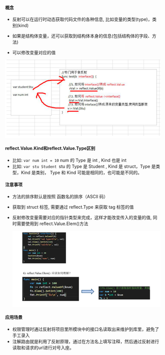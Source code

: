 #### 概念

+ 反射可以在运行时动态获取代码文件的各种信息, 比如变量的类型(type)，类别(kind)

+ 如果是结构体变量，还可以获取到结构体本身的信息(包括结构体的字段、方法)
+ 可以修改变量对应的值



![image-20201216161646895](../img/1.png)

#### reflect.Value.Kind和reflect.Value.Type区别

+ 比如: `var num int = 10` num 的 Type 是 int , Kind 也是 int
+ 比如: `var stu Student `stu 的 Type 是 Student , Kind 是 struct，Type 是类型，Kind 是类别， Type 和 Kind 可能是相同的，也可能是不同的。

#### 注意事项

+ 方法的排序默认是按照 函数名的排序（ASCII 码）

+ 获取到 struct 标签, 需要通过 reflect.Type 来获取 tag 标签的值

+ 反射修改变量需要对应的指针类型来完成，这样才能改变传入的变量的值, 同时需要使用到 reflect.Value.Elem()方法

  ![image-20201216162456420](../img/2.png)

#### 应用场景

+ 权限管理时通过反射将项目里所模块中的接口名读取出来维护到库里，避免了手工录入
+ 注解路由就是利用了反射原理，通过在方法名上填写注释，然后通过反射进行读取和请求的url进行对号入座。
